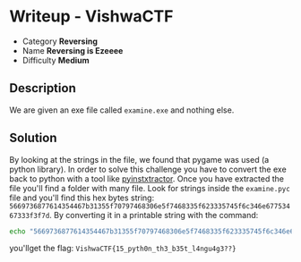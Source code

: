 # **Writeup - VishwaCTF**

* Category **Reversing**
* Name **Reversing is Ezeeee**
* Difficulty **Medium**

## Description
We are given an exe file called `examine.exe` and nothing else.

## **Solution**
By looking at the strings in the file, we found that pygame was used (a python library).
In order to solve this challenge you have to convert the exe back to python with a tool like [pyinstxtractor](https://github.com/extremecoders-re/pyinstxtractor).
Once you have extracted the file you'll find a folder with many file. Look for strings inside the `examine.pyc` file and you'll find this hex bytes string: `5669736877614354467b31355f70797468306e5f7468335f623335745f6c346e67753467333f3f7d`.
By converting it in a printable string with the command:
```sh
echo "5669736877614354467b31355f70797468306e5f7468335f623335745f6c346e67753467333f3f7d" | xxd -r -p
```

you'llget the flag:
`VishwaCTF{15_pyth0n_th3_b35t_l4ngu4g3??}`

